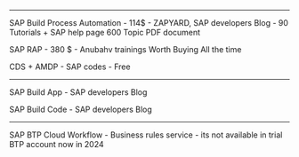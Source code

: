

------------------------


SAP Build Process Automation  -  114$ - ZAPYARD, SAP developers Blog - 90 Tutorials + SAP help page 600 Topic PDF document 

SAP RAP  - 380 $ - Anubahv trainings Worth Buying All the time 

CDS + AMDP - SAP codes - Free 


------------------------


SAP Build App  - SAP developers Blog

SAP Build Code - SAP developers Blog


------------------------


SAP BTP Cloud Workflow - Business rules service  - its not available in trial BTP account now in 2024 
